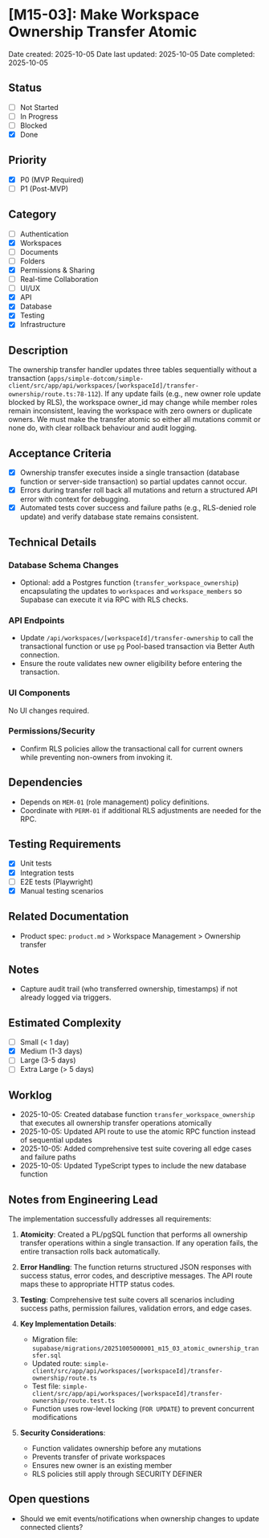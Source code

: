 # [M15-03]: Make Workspace Ownership Transfer Atomic

Date created: 2025-10-05
Date last updated: 2025-10-05
Date completed: 2025-10-05

## Status

- [ ] Not Started
- [ ] In Progress
- [ ] Blocked
- [x] Done

## Priority

- [x] P0 (MVP Required)
- [ ] P1 (Post-MVP)

## Category

- [ ] Authentication
- [x] Workspaces
- [ ] Documents
- [ ] Folders
- [x] Permissions & Sharing
- [ ] Real-time Collaboration
- [ ] UI/UX
- [x] API
- [x] Database
- [x] Testing
- [x] Infrastructure

## Description

The ownership transfer handler updates three tables sequentially without a transaction (`apps/simple-dotcom/simple-client/src/app/api/workspaces/[workspaceId]/transfer-ownership/route.ts:78-112`). If any update fails (e.g., new owner role update blocked by RLS), the workspace owner_id may change while member roles remain inconsistent, leaving the workspace with zero owners or duplicate owners. We must make the transfer atomic so either all mutations commit or none do, with clear rollback behaviour and audit logging.

## Acceptance Criteria

- [x] Ownership transfer executes inside a single transaction (database function or server-side transaction) so partial updates cannot occur.
- [x] Errors during transfer roll back all mutations and return a structured API error with context for debugging.
- [x] Automated tests cover success and failure paths (e.g., RLS-denied role update) and verify database state remains consistent.

## Technical Details

### Database Schema Changes

- Optional: add a Postgres function (`transfer_workspace_ownership`) encapsulating the updates to `workspaces` and `workspace_members` so Supabase can execute it via RPC with RLS checks.

### API Endpoints

- Update `/api/workspaces/[workspaceId]/transfer-ownership` to call the transactional function or use `pg` Pool-based transaction via Better Auth connection.
- Ensure the route validates new owner eligibility before entering the transaction.

### UI Components

No UI changes required.

### Permissions/Security

- Confirm RLS policies allow the transactional call for current owners while preventing non-owners from invoking it.

## Dependencies

- Depends on `MEM-01` (role management) policy definitions.
- Coordinate with `PERM-01` if additional RLS adjustments are needed for the RPC.

## Testing Requirements

- [x] Unit tests
- [x] Integration tests
- [ ] E2E tests (Playwright)
- [x] Manual testing scenarios

## Related Documentation

- Product spec: `product.md` > Workspace Management > Ownership transfer

## Notes

- Capture audit trail (who transferred ownership, timestamps) if not already logged via triggers.

## Estimated Complexity

- [ ] Small (< 1 day)
- [x] Medium (1-3 days)
- [ ] Large (3-5 days)
- [ ] Extra Large (> 5 days)

## Worklog

- 2025-10-05: Created database function `transfer_workspace_ownership` that executes all ownership transfer operations atomically
- 2025-10-05: Updated API route to use the atomic RPC function instead of sequential updates
- 2025-10-05: Added comprehensive test suite covering all edge cases and failure paths
- 2025-10-05: Updated TypeScript types to include the new database function

## Notes from Engineering Lead

The implementation successfully addresses all requirements:

1. **Atomicity**: Created a PL/pgSQL function that performs all ownership transfer operations within a single transaction. If any operation fails, the entire transaction rolls back automatically.

2. **Error Handling**: The function returns structured JSON responses with success status, error codes, and descriptive messages. The API route maps these to appropriate HTTP status codes.

3. **Testing**: Comprehensive test suite covers all scenarios including success paths, permission failures, validation errors, and edge cases.

4. **Key Implementation Details**:
   - Migration file: `supabase/migrations/20251005000001_m15_03_atomic_ownership_transfer.sql`
   - Updated route: `simple-client/src/app/api/workspaces/[workspaceId]/transfer-ownership/route.ts`
   - Test file: `simple-client/src/app/api/workspaces/[workspaceId]/transfer-ownership/route.test.ts`
   - Function uses row-level locking (`FOR UPDATE`) to prevent concurrent modifications

5. **Security Considerations**:
   - Function validates ownership before any mutations
   - Prevents transfer of private workspaces
   - Ensures new owner is an existing member
   - RLS policies still apply through SECURITY DEFINER

## Open questions

- Should we emit events/notifications when ownership changes to update connected clients?
